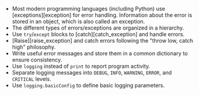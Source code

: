 -   Most modern programming languages (including Python) use [exceptions][exception] for error handling.
    Information about the error is stored in an object, which is also called an exception.
-   The different types of errors/exceptions are organized in a hierarchy.
-   Use `try`/`except` blocks to [catch][catch_exception] and handle errors.
-   [Raise][raise_exception] and catch errors following the "throw low, catch high" philosophy.
-   Write useful error messages and store them in a common dictionary to ensure consistency.
-   Use `logging` instead of `print` to report program activity.
-   Separate logging messages into `DEBUG`, `INFO`, `WARNING`, `ERROR`, and `CRITICAL` levels.
-   Use `logging.basicConfig` to define basic logging parameters.
